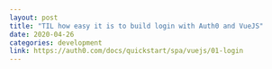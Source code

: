 ```yaml
---
layout: post
title: "TIL how easy it is to build login with Auth0 and VueJS"
date: 2020-04-26
categories: development
link: https://auth0.com/docs/quickstart/spa/vuejs/01-login
---
```


